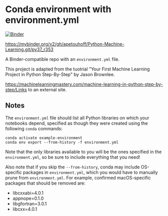 # Conda environment with environment.yml

[![Binder](http://mybinder.org/badge_logo.svg)](https://mybinder.org/v2/gh/apetouhoff/Python-Machine-Learning.git/py37_r353)

https://mybinder.org/v2/gh/apetouhoff/Python-Machine-Learning.git/py37_r353

A Binder-compatible repo with an `environment.yml` file.

This project is adapted from the tuotrial "Your First Machine Learning Project in Python Step-By-Step" by Jason Brownlee.

https://machinelearningmastery.com/machine-learning-in-python-step-by-step/Links to an external site. 

## Notes
The `environment.yml` file should list all Python libraries on which your notebooks
depend, specified as though they were created using the following `conda` commands:

```
conda activate example-environment
conda env export --from-history -f environment.yml
```

Note that the only libraries available to you will be the ones specified in
the `environment.yml`, so be sure to include everything that you need! 

Also note that if you skip the `--from-history`, conda may include OS-specific
packages in `environment.yml`, which you would have to manually prune from
`environment.yml`.  For example, confirmed macOS-specific packages that should
be removed are:

* libcxxabi=4.0.1
* appnope=0.1.0
* libgfortran=3.0.1
* libcxx=4.0.1
